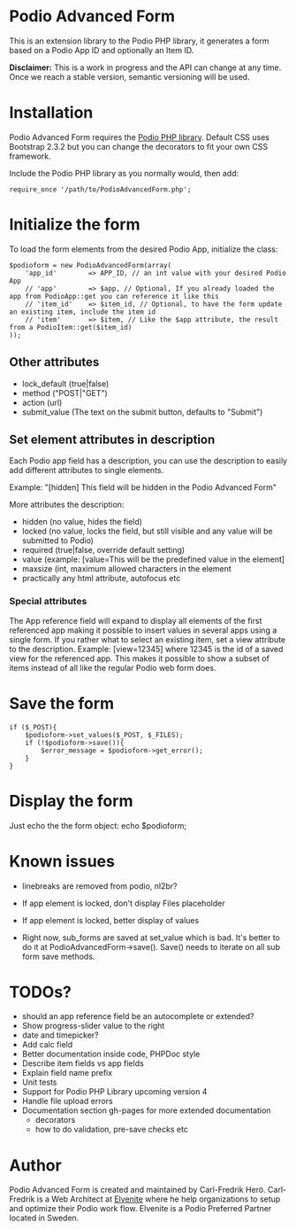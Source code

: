 # Podio Advanced Form
This is an extension library to the Podio PHP library, it generates a form based on a Podio App ID and optionally an Item ID.

**Disclaimer:** This is a work in progress and the API can change at any time.
Once we reach a stable version, semantic versioning will be used.

# Installation
Podio Advanced Form requires the [Podio PHP library](https://github.com/podio/podio-php). Default CSS uses Bootstrap 2.3.2 but you can change the decorators to fit your own CSS framework.

Include the Podio PHP library as you normally would, then add:

    require_once '/path/to/PodioAdvancedForm.php';

# Initialize the form
To load the form elements from the desired Podio App, initialize the class:

    $podioform = new PodioAdvancedForm(array(
        'app_id'		=> APP_ID, // an int value with your desired Podio App
		// 'app'		=> $app, // Optional, If you already loaded the app from PodioApp::get you can reference it like this
        // 'item_id'	=> $item_id, // Optional, to have the form update an existing item, include the item id
		// 'item'		=> $item, // Like the $app attribute, the result from a PodioItem::get($item_id) 
    ));

## Other attributes

* lock_default (true|false)
* method ("POST|"GET")
* action (url)
* submit_value (The text on the submit button, defaults to "Submit")

## Set element attributes in description
Each Podio app field has a description, you can use the description to easily add different attributes to single elements.

Example: "[hidden] This field will be hidden in the Podio Advanced Form"

More attributes the description:

* hidden (no value, hides the field)
* locked (no value, locks the field, but still visible and any value will be submitted to Podio)
* required (true|false, override default setting)
* value (example: [value=This will be the predefined value in the element]
* maxsize (int, maximum allowed characters in the element
* practically any html attribute, autofocus etc

### Special attributes
The App reference field will expand to display all elements of the first referenced app making it possible to insert values in several apps using a single form.
If you rather what to select an existing item, set a view attribute to the description. Example: [view=12345] where 12345 is the id of a saved view for the referenced app.
This makes it possible to show a subset of items instead of all like the regular Podio web form does.

# Save the form
	if ($_POST){
		$podioform->set_values($_POST, $_FILES);
		if (!$podioform->save()){
			$error_message = $podioform->get_error();
		}
	}

# Display the form
Just echo the the form object:
        echo $podioform;

# Known issues
* linebreaks are removed from podio, nl2br?

* If app element is locked, don't display Files placeholder

* If app element is locked, better display of values

* Right now, sub_forms are saved at set_value which is bad. It's better to do it
at PodioAdvancedForm->save(). Save() needs to iterate on all sub form save
methods.

# TODOs?
* should an app reference field be an autocomplete or extended?
* Show progress-slider value to the right
* date and timepicker?
* Add calc field
* Better documentation inside code, PHPDoc style
* Describe item fields vs app fields
* Explain field name prefix
* Unit tests
* Support for Podio PHP Library upcoming version 4
* Handle file upload errors
* Documentation section gh-pages for more extended documentation
    * decorators
    * how to do validation, pre-save checks etc

# Author
Podio Advanced Form is created and maintained by Carl-Fredrik Herö. Carl-Fredrik
is a Web Architect at [Elvenite](http://elvenite.com/) where he help
organizations to setup and optimize their Podio work flow. Elvenite is a Podio
Preferred Partner located in Sweden.